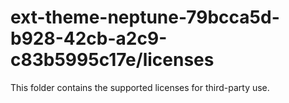 # ext-theme-neptune-79bcca5d-b928-42cb-a2c9-c83b5995c17e/licenses

This folder contains the supported licenses for third-party use.
